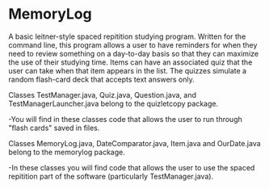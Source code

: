 # MemoryLog
A basic leitner-style spaced repitition studying program. Written for the command line, this program allows a user to have reminders for when they need to review something on a day-to-day basis so that they can maximize the use of their studying time. Items can have an associated quiz that the user can take when that item appears in the list. The quizzes simulate a random flash-card deck that accepts text answers only.

Classes TestManager.java, Quiz.java, Question.java, and TestManagerLauncher.java belong to the quizletcopy package.
  
  -You will find in these classes code that allows the user to run through "flash cards" saved in files.

Classes MemoryLog.java, DateComparator.java, Item.java and OurDate.java belong to the memorylog package.
  
  -In these classes you will find code that allows the user to use the spaced repitition part of the software (particularly TestManager.java).
